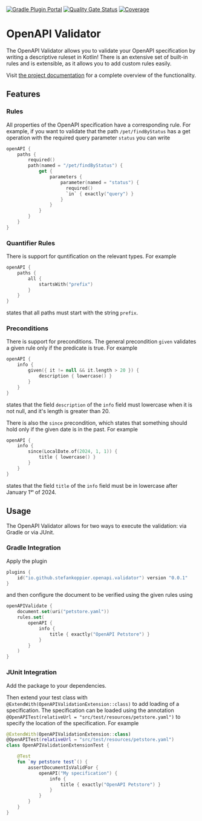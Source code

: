 [![Gradle Plugin Portal](https://img.shields.io/gradle-plugin-portal/v/io.github.stefankoppier.openapi.validator)](https://plugins.gradle.org/plugin/io.github.stefankoppier.openapi.validator)
[![Quality Gate Status](https://sonarcloud.io/api/project_badges/measure?project=stefankoppier_openapi-validator&metric=alert_status)](https://sonarcloud.io/summary/new_code?id=stefankoppier_openapi-validator)
[![Coverage](https://sonarcloud.io/api/project_badges/measure?project=stefankoppier_openapi-validator&metric=coverage)](https://sonarcloud.io/summary/new_code?id=stefankoppier_openapi-validator)

# OpenAPI Validator

The OpenAPI Validator allows you to validate your OpenAPI specification by writing a descriptive ruleset in Kotlin!
There is an extensive set of built-in rules and is extensible, as it allows you to add custom rules easily. 

Visit [the project documentation](https://stefankoppier.github.io/openapi-validator/) for a complete overview of the 
functionality.

## Features

### Rules
All properties of the OpenAPI specification have a corresponding rule. For example, if you want to validate that the
path `/pet/findByStatus` has a get operation with the required query parameter `status` you can write
```kotlin
openAPI {
    paths {
        required()
        path(named = "/pet/findByStatus") {
            get { 
                parameters {
                    parameter(named = "status") {
                      required()
                      `in` { exactly("query") }
                    }
                }
            }
        }
    }
}
```

### Quantifier Rules
There is support for quntification on the relevant types. For example
```kotlin
openAPI {
    paths {
        all {
            startsWith("prefix")
        }
    }
}
```
states that all paths must start with the string `prefix`.

### Preconditions
There is support for preconditions. The general precondition `given` validates a given rule only if
the predicate is true. For example
```kotlin
openAPI {
    info {
        given({ it != null && it.length > 20 }) {
            description { lowercase() }
        }
    }
}
```
states that the field `description` of the `info` field must lowercase when it is not null, and it's length is
greater than 20.

There is also the `since` precondition, which states that something should hold only if the given date is in
the past. For example
```kotlin
openAPI {
    info {
        since(LocalDate.of(2024, 1, 1)) {
            title { lowercase() }
        }
    }
}
```
states that the field `title` of the `info` field must be in lowercase after January 1ˢᵗ of 2024.  

## Usage

The OpenAPI Validator allows for two ways to execute the validation: via Gradle or via JUnit.

### Gradle Integration

Apply the plugin
```kotlin
plugins {
    id("io.github.stefankoppier.openapi.validator") version "0.0.1"
}
```
and then configure the document to be verified using the given rules using
```kotlin
openAPIValidate {
    document.set(uri("petstore.yaml"))
    rules.set(
        openAPI {
            info {
                title { exactly("OpenAPI Petstore") }
            }
        }
    )
}
```

### JUnit Integration

Add the package to your dependencies.

Then extend your test class with `@ExtendWith(OpenAPIValidationExtension::class)` to add loading of a specification. 
The specification can be loaded using the annotation `@OpenAPITest(relativeUrl = "src/test/resources/petstore.yaml")` to 
specify the location of the specification. For example
```kotlin
@ExtendWith(OpenAPIValidationExtension::class)
@OpenAPITest(relativeUrl = "src/test/resources/petstore.yaml")
class OpenAPIValidationExtensionTest {

    @Test
    fun `my petstore test`() {
        assertDocumentIsValidFor {
            openAPI("My specification") {
                info {
                    title { exactly("OpenAPI Petstore") }
                }
            }
        }
    }
}
```